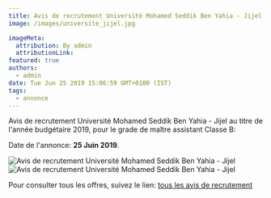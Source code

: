 ```yaml
---
title: Avis de recrutement Université Mohamed Seddik Ben Yahia - Jijel
image: /images/universite_jijel.jpg

imageMeta:
  attribution: By admin
  attributionLink:
featured: true
authors:
  - admin
date: Tue Jun 25 2019 15:06:59 GMT+0100 (IST)
tags:
  - annonce
---
```


Avis de recrutement Université Mohamed Seddik Ben Yahia - Jijel au titre de l'année budgétaire 2019, pour le grade de maître assistant Classe B:

Date de l'annonce: **25 Juin 2019**.

![Avis de recrutement Université Mohamed Seddik Ben Yahia - Jijel](/images/avis_de_recrutement_universite_jijel.jpg)
![Avis de recrutement Université Mohamed Seddik Ben Yahia - Jijel](/images/avis_de_recrutement_universite_jijel_2.jpg)

Pour consulter tous les offres, suivez le lien: [tous les avis de recrutement](/tous_les_avis_de_recrutement_annee_budgetaire_2019/)